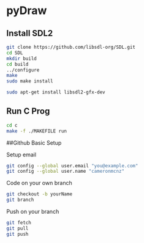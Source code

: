 # pyDraw


## Install SDL2

```bash
git clone https://github.com/libsdl-org/SDL.git
cd SDL
mkdir build
cd build
../configure
make
sudo make install 

sudo apt-get install libsdl2-gfx-dev
```
    
## Run C Prog

```bash
cd c
make -f ./MAKEFILE run
```

##Github Basic Setup

Setup email
```bash
git config --global user.email "you@example.com"
git config --global user.name "cameronmcnz"
```

Code on your own branch
```bash
git checkout -b yourName
git branch
```
Push on your branch 
```bash
git fetch
git pull
git push
```

